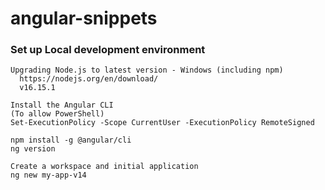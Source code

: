 # angular-snippets
### Set up  Local development environment
    Upgrading Node.js to latest version - Windows (including npm)
      https://nodejs.org/en/download/
      v16.15.1
    
    Install the Angular CLI
    (To allow PowerShell)
    Set-ExecutionPolicy -Scope CurrentUser -ExecutionPolicy RemoteSigned
    
    npm install -g @angular/cli
    ng version
    
    Create a workspace and initial application
    ng new my-app-v14

